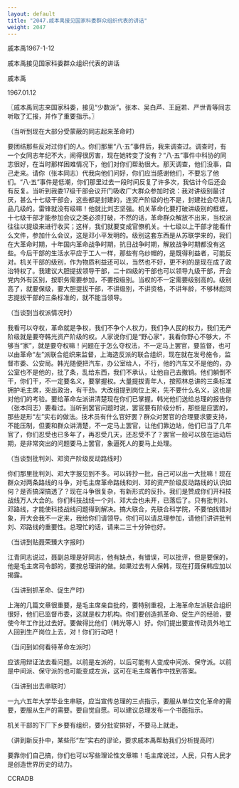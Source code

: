 ```yaml
---
layout: default
title: "2047.戚本禹接见国家科委群众组织代表的讲话"
weight: 2047
---
```


戚本禹1967-1-12

戚本禹接见国家科委群众组织代表的讲话

戚本禹

1967.01.12

〖戚本禹同志来国家科委，接见“少数派”。张本、吴白芦、王庭若、严世青等同志听取了汇报，并作了重要指示。〗

（当听到现在大部分受蒙蔽的同志起来革命时）

要团结那些反对过你们的人。你们那里“八·五”事件后，我来调查过。调查时，有一个女同志年纪不大，闹得很厉害，现在她转变了没有？“八·五”事件中科协的同志很好，在当时那样困难情况下，他们对你们帮助很大。那天调查，他们没事，自己走来。请你（张本同志）代我向他们问好，你们应当感谢他们，不要忘了他们。“八·五”事件是低潮，你们那里过去一段时间反复了许多次，我估计今后还会有反复。当听到我委17级干部会议开门吸收广大群众参加时说：我对讲级别最讨厌，甚么十七级干部会，这些都是封建的，连资产阶级的也不是，封建社会尽讲几品几级的。雷锋就没有级嘛！他就比刘志坚强。机关革命化要打破讲级别的框框，十七级干部才能参加会议之类必须打破，不然的话，革命群众解放不出来，当权派往往以提级来进行收买；这样，我们就要变成官僚机关。十七级以上干部才能看什么文件，参加什么会议，这是邓小平发明的。级别这套东西是从苏联学来的，我们在大革命时期，十年国内革命战争时期，抗日战争时期，解放战争时期都没有这些。今后干部的生活水平应于工人一样，那些有乌纱帽的，是既得利益者，可能反对。机关干部的级别，作为物质利益还可以，当然也不好，更不利的是现在成了政治特权了。我建议大胆提拔领导干部，二十四级的干部也可以领导九级干部，开会党内外有区别，按职务需要参加，不要按级别。当权的不一定需要级别高的。级别高了，就要保级，要大胆提拔干部，不讲级别，不讲资格，不讲年龄，不够林彪同志提拔干部的三条标准的，就不能当领导。

（当谈到当权派情况时）

我看可以夺权，革命就是争权，我们不争个人权力，我们争人民的权力，我们无产阶级就是要夺韩光资产阶级的权。人家说你们是“野心家”，我看你野心不够大，不够当“家”，就是要夺权嘛！问题在于怎么夺权法，不一定马上罢官，要监督，也可以由革命“左”派联合组织来监督，上海造反派的联合组织，现在就在发号施令，监督市委、公安局。韩光随便把汽车，办公室给人，不行，他的汽车又不是他的，办公室也不是他的，批了条，乱给东西，我们不承认，让他自己去撤销。他们躺倒不干，你们干，不一定要名义，要掌握权。大量提拔青年人，按照林总讲的三条标准拥护毛主席，突出政治，有干劲。大改组提到岗位上来，先不要什么名义，这也是对他们的考验。要给革命左派讲清楚现在你们已掌握。韩光他们送给总理的报告你（张本同志）要看过。当听到罢官问题时说，罢官要有阶级分析，那些是应罢的，那些是形“左”实右的做法。技术员有什么官好罢？群众对罢官的合理要求要支持，不能压制，但要和群众讲清楚，不一定马上罢官，让他们靠边站，他们已当了几年官了，你们忍受也已多年了，再忍受几天，还忍受不了？罢官一般可以放在运动后期，是非常突出的问题要马上罢官，象逼死人的要马上处理。

（当谈到批判刘、邓资产阶级反动路线时）

你们那里批判刘、邓大字报见到不多。可以转抄一批，自己可以出一大批嘛！现在群众对两条路线的斗争，对毛主席革命路线和刘、邓的资产阶级反动路线的认识如何？是否搞深搞透了？现在斗争很复杂，有新形式的反扑。我们是赞成你们开科技战线万人大会的。你们科技战线一个刘、邓大会也未开，已落后了。只有批判刘、邓路线，才能使科技战线问题得到解决。搞大联合，先联合科学院，不要怕找错对象，开大会我不一定来，我给你们请领导。你们可以请总理参加，请他们讲讲批判刘、邓路线的重要性。总理忙的话，请来二三十分钟也好。

（当讲到贴聂荣臻大字报时）

江青同志说过，聂副总理是好同志，他有缺点，有错误，可以批评，但是要保的，他是毛主席司令部的，要按总理讲的做。如果过去有人保韩，现在打聂保韩应加以揭露。

（当讲到抓革命、促生产时）

上海的几篇文章很重要，是毛主席亲自批的，要特别重视，上海革命左派联合组织很好，他们已监督市委，这就是权力机构。你们要创造抓革命、促生产的经验，要使今年工作比过去好。要做得比他们（韩光等人）好。你们提出要宣传动员外地工人回到生产岗位上去，对！你们行动吧！

（当问到如何看待革命左派时）

应该用辩证法去看问题。以前是左派的，以后可能有人变成中间派、保守派。以前是中间派、保守派的也可能变成左派，这可在毛主席著作中找到答案。

（当讲到出去串联时）

一九六五年大学毕业生串联，应当宣传总理的三点指示，要服从单位文化革命的需要，要服从生产的需要。要自觉自愿。可以建议总理发布一个书面指示。

机关干部的下厂下乡要有组织，要分批安排好，不要马上就走。

（讲到新反扑中，某些形“左”实右的谬论，要求戚本禹帮助我们分析提高时）

要靠你们自己搞，你们也可以写些理论性文章嘛！毛主席说过，人民，只有人民才是创造世界历史的动力。

CCRADB

